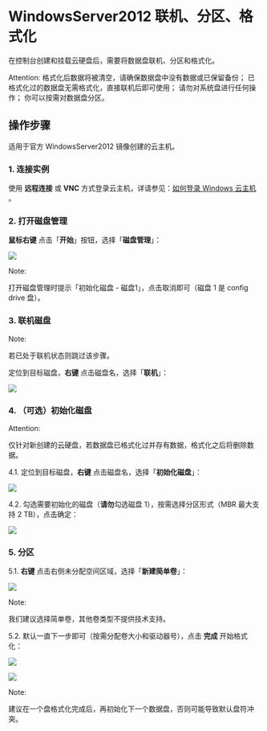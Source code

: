 # WindowsServer2012 联机、分区、格式化

在控制台创建和挂载云硬盘后，需要将数据盘联机、分区和格式化。

<span>Attention:</span>
格式化后数据将被清空，请确保数据盘中没有数据或已保留备份；
已格式化过的数据盘无需格式化，直接联机后即可使用；
请勿对系统盘进行任何操作；
你可以按需对数据盘分区。


## 操作步骤

适用于官方 WindowsServer2012 镜像创建的云主机。

### 1. 连接实例

使用 **远程连接** 或 **VNC** 方式登录云主机，详请参见：[如何登录 Windows 云主机](http://support.c.163.com/md.html#!容器服务/云主机/使用指南/windows主机基本操作.md) 。

### 2. 打开磁盘管理

**鼠标右键** 点击「**开始**」按钮，选择「**磁盘管理**」：

![](../../image/初始化云硬盘-windows2012-磁盘管理.png)

<span>Note:</span><div class="alertContent">打开磁盘管理时提示「初始化磁盘 - 磁盘1」，点击取消即可（磁盘 1 是 config drive 盘）。</div>

### 3. 联机磁盘

<span>Note:</span><div class="alertContent">若已处于联机状态则跳过该步骤。</div>

定位到目标磁盘，**右键** 点击磁盘名，选择「**联机**」：

![](../../image/初始化云硬盘-windows2012-联机.png)

### 4. （可选）初始化磁盘

<span>Attention:</span><div class="alertContent">仅针对新创建的云硬盘，若数据盘已格式化过并存有数据，格式化之后将删除数据。</div>

4.1. 定位到目标磁盘，**右键** 点击磁盘名，选择「**初始化磁盘**」：

![](../../image/初始化云硬盘-windows2012-选择初始化磁盘.png)

4.2. 勾选需要初始化的磁盘（**请勿**勾选磁盘 1），按需选择分区形式（MBR 最大支持 2 TB），点击确定：

![](../../image/初始化云硬盘-windows2012-初始化磁盘.png)

### 5. 分区

5.1. **右键** 点击右侧未分配空间区域，选择「**新建简单卷**」：

![](../../image/初始化云硬盘-windows2012-新建简单卷.png)

<span>Note:</span><div class="alertContent">我们建议选择简单卷，其他卷类型不提供技术支持。</div>

5.2. 默认一直下一步即可（按需分配卷大小和驱动器号），点击 **完成** 开始格式化：

![](../../image/初始化云硬盘-windows2012-新建简单卷开始.png)

![](../../image/初始化云硬盘-windows2012-完成初始化.png)

<span>Note:</span><div class="alertContent">建议在一个盘格式化完成后，再初始化下一个数据盘，否则可能导致默认盘符冲突。</div>





